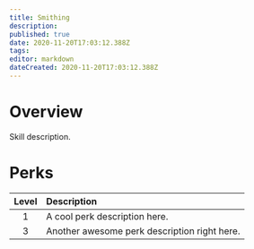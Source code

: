 ```yaml
---
title: Smithing
description: 
published: true
date: 2020-11-20T17:03:12.388Z
tags: 
editor: markdown
dateCreated: 2020-11-20T17:03:12.388Z
---
```


# Overview
Skill description.
# Perks
| Level | Description |
|:-:|:-|
|1| A cool perk description here. |
|3| Another awesome perk description right here. |